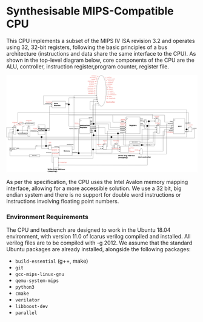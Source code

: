 # Synthesisable MIPS-Compatible CPU
This CPU implements a subset of the MIPS IV ISA revision 3.2 and operates using 32, 32-bit registers,  following the basic principles of a bus architecture (instructions and data share the same interface to the CPU). As shown in the top-level diagram below, core components of the CPU are the ALU, controller, instruction register,program counter, register file.

![Top-level diagram](docs/top-level-diagram.png)

As per the specification, the CPU uses the Intel Avalon memory mapping interface, allowing for a more accessible solution. We use a 32 bit, big endian system and there is no support for double word instructions or instructions involving floating point numbers.

### Environment Requirements
The CPU and testbench are designed to work in the Ubuntu 18.04 environment, with version 11.0 of Icarus verilog compiled and installed. 
All verilog files are to be compiled with -g 2012. 
We assume that the standard Ubuntu packages are already installed, alongside the following packages:

- `build-essential` (g++, make)
- `git`
- `gcc-mips-linux-gnu`
- `qemu-system-mips`
- `python3`
- `cmake`
- `verilator`
- `libboost-dev`
- `parallel`


